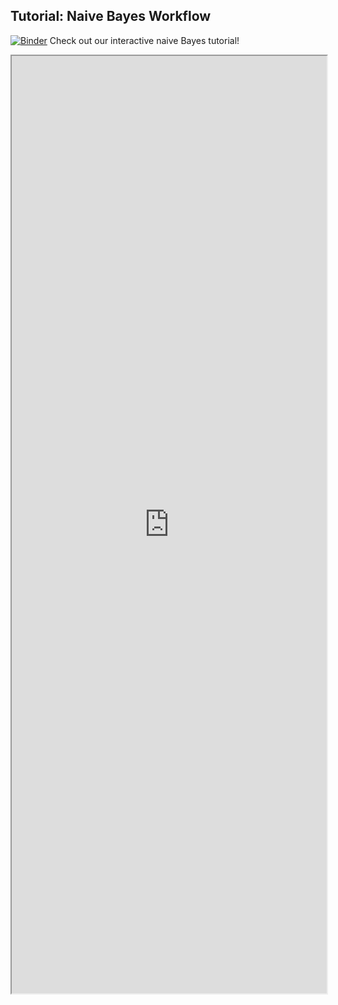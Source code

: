 ## Tutorial: Naive Bayes Workflow

[![Binder](https://mybinder.org/badge_logo.svg)](https://mybinder.org/v2/gh/danforthcenter/plantcv-binder.git/master?filepath=notebooks/naive_bayes_tutorial/machine_learning.ipynb) Check out our interactive naive Bayes tutorial! 

<iframe src="https://nbviewer.jupyter.org/github/danforthcenter/plantcv-binder/blob/master/notebooks/naive_bayes_tutorial/machine_learning.ipynb" width="100%" height="1500px"></iframe>

